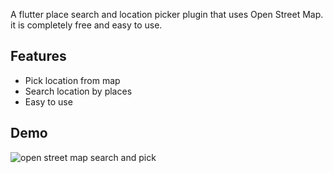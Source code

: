 A flutter place search and location picker plugin that uses Open Street Map.
it is completely free and easy to use.

## Features

* Pick location from map
* Search location by places
* Easy to use


## Demo
![open street map search and pick](https://user-images.githubusercontent.com/69592754/179368498-fe392cdb-c321-46e8-ac4d-6b816e0a3758.png)
